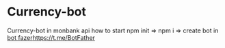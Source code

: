 # Currency-bot
Currency-bot in monbank api
how to start 
npm init => npm i => create bot  in [bot fazer](https://t.me/BotFather)https://t.me/BotFather
